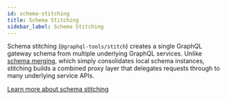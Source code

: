 ```yaml
---
id: schema-stitching
title: Schema Stitching
sidebar_label: Schema Stitching
---
```


Schema stitching (`@graphql-tools/stitch`) creates a single GraphQL gateway schema from multiple underlying GraphQL services. Unlike [schema merging](/docs/merge-schemas), which simply consolidates local schema instances, stitching builds a combined proxy layer that delegates requests through to many underlying service APIs.

[Learn more about schema stitching](/docs/stitch-combining-schemas)
